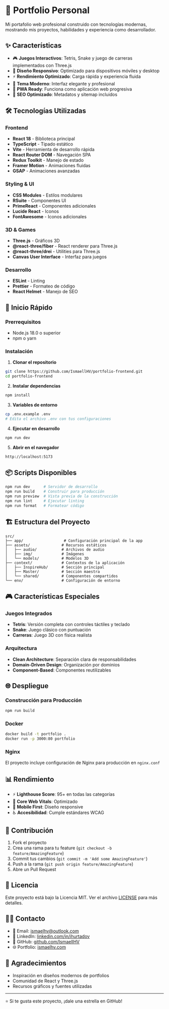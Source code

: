 # 🚀 Portfolio Personal

Mi portafolio web profesional construido con tecnologías modernas, mostrando mis proyectos, habilidades y experiencia como desarrollador.

## ✨ Características

- 🎮 **Juegos Interactivos**: Tetris, Snake y juego de carreras implementados con Three.js
- 🎨 **Diseño Responsivo**: Optimizado para dispositivos móviles y desktop
- ⚡ **Rendimiento Optimizado**: Carga rápida y experiencia fluida
- 🌙 **Tema Moderno**: Interfaz elegante y profesional
- 📱 **PWA Ready**: Funciona como aplicación web progresiva
- 🎯 **SEO Optimizado**: Metadatos y sitemap incluidos

## 🛠️ Tecnologías Utilizadas

### Frontend

- **React 18** - Biblioteca principal
- **TypeScript** - Tipado estático
- **Vite** - Herramienta de desarrollo rápida
- **React Router DOM** - Navegación SPA
- **Redux Toolkit** - Manejo de estado
- **Framer Motion** - Animaciones fluidas
- **GSAP** - Animaciones avanzadas

### Styling & UI

- **CSS Modules** - Estilos modulares
- **RSuite** - Componentes UI
- **PrimeReact** - Componentes adicionales
- **Lucide React** - Iconos
- **FontAwesome** - Iconos adicionales

### 3D & Games

- **Three.js** - Gráficos 3D
- **@react-three/fiber** - React renderer para Three.js
- **@react-three/drei** - Utilities para Three.js
- **Canvas User Interface** - Interfaz para juegos

### Desarrollo

- **ESLint** - Linting
- **Prettier** - Formateo de código
- **React Helmet** - Manejo de SEO

## 🚀 Inicio Rápido

### Prerrequisitos

- Node.js 18.0 o superior
- npm o yarn

### Instalación

1. **Clonar el repositorio**

```bash
git clone https://github.com/IsmaellHV/portfolio-frontend.git
cd portfolio-frontend
```

2. **Instalar dependencias**

```bash
npm install
```

3. **Variables de entorno**

```bash
cp .env.example .env
# Edita el archivo .env con tus configuraciones
```

4. **Ejecutar en desarrollo**

```bash
npm run dev
```

5. **Abrir en el navegador**

```text
http://localhost:5173
```

## 📦 Scripts Disponibles

```bash
npm run dev      # Servidor de desarrollo
npm run build    # Construir para producción
npm run preview  # Vista previa de la construcción
npm run lint     # Ejecutar linting
npm run format   # Formatear código
```

## 🏗️ Estructura del Proyecto

```text
src/
├── app/                  # Configuración principal de la app
├── assets/              # Recursos estáticos
│   ├── audio/           # Archivos de audio
│   ├── img/             # Imágenes
│   └── models/          # Modelos 3D
├── context/             # Contextos de la aplicación
│   ├── InspireHub/      # Sección principal
│   ├── Master/          # Sección maestra
│   └── shared/          # Componentes compartidos
└── env/                 # Configuración de entorno
```

## 🎮 Características Especiales

### Juegos Integrados

- **Tetris**: Versión completa con controles táctiles y teclado
- **Snake**: Juego clásico con puntuación
- **Carreras**: Juego 3D con física realista

### Arquitectura

- **Clean Architecture**: Separación clara de responsabilidades
- **Domain-Driven Design**: Organización por dominios
- **Component-Based**: Componentes reutilizables

## 🌐 Despliegue

### Construcción para Producción

```bash
npm run build
```

### Docker

```bash
docker build -t portfolio .
docker run -p 3000:80 portfolio
```

### Nginx

El proyecto incluye configuración de Nginx para producción en `nginx.conf`

## 📊 Rendimiento

- ⚡ **Lighthouse Score**: 95+ en todas las categorías
- 🎯 **Core Web Vitals**: Optimizado
- 📱 **Mobile First**: Diseño responsive
- ♿ **Accesibilidad**: Cumple estándares WCAG

## 🤝 Contribución

1. Fork el proyecto
2. Crea una rama para tu feature (`git checkout -b feature/AmazingFeature`)
3. Commit tus cambios (`git commit -m 'Add some AmazingFeature'`)
4. Push a la rama (`git push origin feature/AmazingFeature`)
5. Abre un Pull Request

## 📝 Licencia

Este proyecto está bajo la Licencia MIT. Ver el archivo [LICENSE](LICENSE) para más detalles.

## 🙋‍♂️ Contacto

- 📧 Email: [ismaelhv@outlook.com](mailto:ismaelhv@outlook.com)
- 💼 LinkedIn: [linkedin.com/in/ihurtadov](https://www.linkedin.com/in/ihurtadov/)
- 🐙 GitHub: [github.com/IsmaellHV](https://github.com/IsmaellHV)
- 🌐 Portfolio: [ismaelhv.com](https://ismaelhv.com)

## 🙏 Agradecimientos

- Inspiración en diseños modernos de portfolios
- Comunidad de React y Three.js
- Recursos gráficos y fuentes utilizadas

---

⭐ Si te gusta este proyecto, ¡dale una estrella en GitHub!
